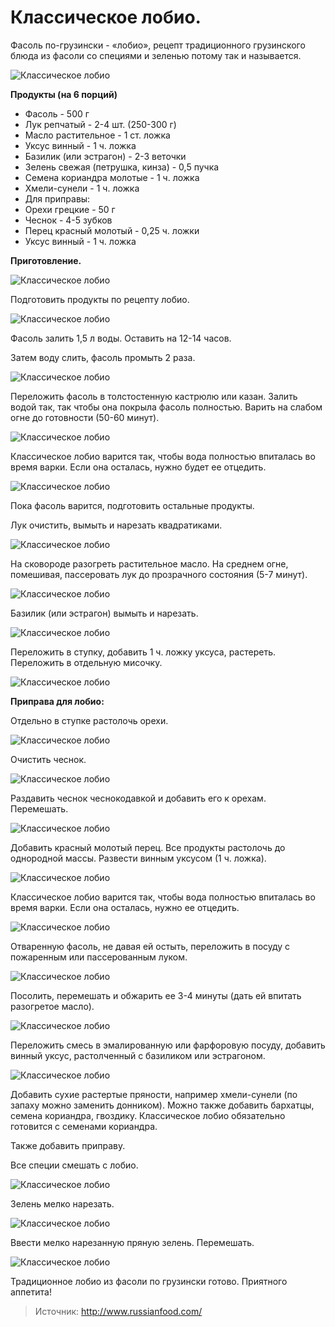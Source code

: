 # Классическое лобио.
Фасоль по-грузински - «лобио», рецепт традиционного грузинского блюда из фасоли со специями и зеленью потому так и называется.

![Классическое лобио](/images/Kulinar/Second/lobio_classic_01.jpg 'Классическое лобио')

**Продукты (на 6 порций)**

- Фасоль - 500 г
- Лук репчатый - 2-4 шт. (250-300 г)
- Масло растительное - 1 ст. ложка
- Уксус винный - 1 ч. ложка
- Базилик (или эстрагон) - 2-3 веточки
- Зелень свежая (петрушка, кинза) - 0,5 пучка
- Семена кориандра молотые - 1 ч. ложка
- Хмели-сунели - 1 ч. ложка
- Для приправы:
- Орехи грецкие - 50 г
- Чеснок - 4-5 зубков
- Перец красный молотый - 0,25 ч. ложки
- Уксус винный - 1 ч. ложка

**Приготовление.**

![Классическое лобио](/images/Kulinar/Second/lobio_classic_02.jpg 'Классическое лобио')

Подготовить продукты по рецепту лобио.

![Классическое лобио](/images/Kulinar/Second/lobio_classic_03.jpg 'Классическое лобио')

Фасоль залить 1,5 л воды. Оставить на 12-14 часов.

Затем воду слить, фасоль промыть 2 раза.

![Классическое лобио](/images/Kulinar/Second/lobio_classic_04.jpg 'Классическое лобио')

Переложить фасоль в толстостенную кастрюлю или казан. Залить водой так, так чтобы она покрыла фасоль полностью. Варить на слабом огне до готовности (50-60 минут).

![Классическое лобио](/images/Kulinar/Second/lobio_classic_05.jpg 'Классическое лобио')

Классическое лобио варится так, чтобы вода полностью впиталась во время варки. Если она осталась, нужно будет ее отцедить.

![Классическое лобио](/images/Kulinar/Second/lobio_classic_06-1.jpg 'Классическое лобио')

Пока фасоль варится, подготовить остальные продукты.

Лук очистить, вымыть и нарезать квадратиками.

![Классическое лобио](/images/Kulinar/Second/lobio_classic_06.jpg 'Классическое лобио')

На сковороде разогреть растительное масло. На среднем огне, помешивая, пассеровать лук до прозрачного состояния (5-7 минут).

![Классическое лобио](/images/Kulinar/Second/lobio_classic_07.jpg 'Классическое лобио')

Базилик (или эстрагон) вымыть и нарезать.

![Классическое лобио](/images/Kulinar/Second/lobio_classic_08.jpg 'Классическое лобио')

Переложить в ступку, добавить 1 ч. ложку уксуса, растереть. Переложить в отдельную мисочку.

![Классическое лобио](/images/Kulinar/Second/lobio_classic_09.jpg 'Классическое лобио')

**Приправа для лобио:**

Отдельно в ступке растолочь орехи.

![Классическое лобио](/images/Kulinar/Second/lobio_classic_10.jpg 'Классическое лобио')

Очистить чеснок.

![Классическое лобио](/images/Kulinar/Second/lobio_classic_11.jpg 'Классическое лобио')

Раздавить чеснок чеснокодавкой и добавить его к орехам. Перемешать.

![Классическое лобио](/images/Kulinar/Second/lobio_classic_12.jpg 'Классическое лобио')

Добавить красный молотый перец. Все продукты растолочь до однородной массы. Развести винным уксусом (1 ч. ложка).

![Классическое лобио](/images/Kulinar/Second/lobio_classic_13.jpg 'Классическое лобио')

Классическое лобио варится так, чтобы вода полностью впиталась во время варки. Если она осталась, нужно ее отцедить.

![Классическое лобио](/images/Kulinar/Second/lobio_classic_14.jpg 'Классическое лобио')

Отваренную фасоль, не давая ей остыть, переложить в посуду с пожаренным или пассерованным луком.

![Классическое лобио](/images/Kulinar/Second/lobio_classic_15.jpg 'Классическое лобио')

Посолить, перемешать и обжарить ее 3-4 минуты (дать ей впитать разогретое масло).

![Классическое лобио](/images/Kulinar/Second/lobio_classic_16.jpg 'Классическое лобио')

Переложить смесь в эмалированную или фарфоровую посуду, добавить винный уксус, растолченный с базиликом или эстрагоном.

![Классическое лобио](/images/Kulinar/Second/lobio_classic_17.jpg 'Классическое лобио')

Добавить сухие растертые пряности, например хмели-сунели (по запаху можно заменить донником). Можно также добавить бархатцы, семена кориандра, гвоздику. Классическое лобио обязательно готовится с семенами кориандра.

Также добавить приправу.

Все специи смешать с лобио.

![Классическое лобио](/images/Kulinar/Second/lobio_classic_18.jpg 'Классическое лобио')

Зелень мелко нарезать.

![Классическое лобио](/images/Kulinar/Second/lobio_classic_19.jpg 'Классическое лобио')

Ввести мелко нарезанную пряную зелень. Перемешать.

![Классическое лобио](/images/Kulinar/Second/lobio_classic_20.jpg 'Классическое лобио')

Традиционное лобио из фасоли по грузински готово. Приятного аппетита!

> Источник: http://www.russianfood.com/
